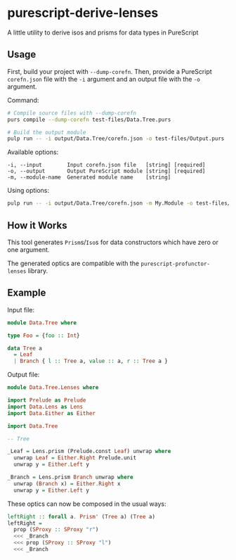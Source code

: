 # purescript-derive-lenses

A little utility to derive isos and prisms for data types in PureScript

## Usage

First, build your project with `--dump-corefn`. Then, provide a PureScript
`corefn.json` file with the `-i` argument and an output file with the `-o` argument.

Command:

```bash
# Compile source files with --dump-corefn
purs compile --dump-corefn test-files/Data.Tree.purs

# Build the output module
pulp run -- -i output/Data.Tree/corefn.json -o test-files/Output.purs
```

Available options:

```
-i, --input        Input corefn.json file   [string] [required]
-o, --output       Output PureScript module [string] [required]
-m, --module-name  Generated module name    [string]
```

Using options:

```bash
pulp run -- -i output/Data.Tree/corefn.json -m My.Module -o test-files/My.Module.purs
```

## How it Works

This tool generates `Prism`s/`Iso`s for data constructors which have zero or one argument.

The generated optics are compatible with the `purescript-profunctor-lenses` library.

## Example

Input file:

```purescript
module Data.Tree where

type Foo = {foo :: Int}

data Tree a
  = Leaf
  | Branch { l :: Tree a, value :: a, r :: Tree a }
```

Output file:

```purescript
module Data.Tree.Lenses where

import Prelude as Prelude
import Data.Lens as Lens
import Data.Either as Either

import Data.Tree

-- Tree

_Leaf = Lens.prism (Prelude.const Leaf) unwrap where
  unwrap Leaf = Either.Right Prelude.unit
  unwrap y = Either.Left y

_Branch = Lens.prism Branch unwrap where
  unwrap (Branch x) = Either.Right x
  unwrap y = Either.Left y
```

These optics can now be composed in the usual ways:

```purescript
leftRight :: forall a. Prism' (Tree a) (Tree a)
leftRight =
  prop (SProxy :: SProxy "r")
  <<< _Branch
  <<< prop (SProxy :: SProxy "l")
  <<< _Branch
```
